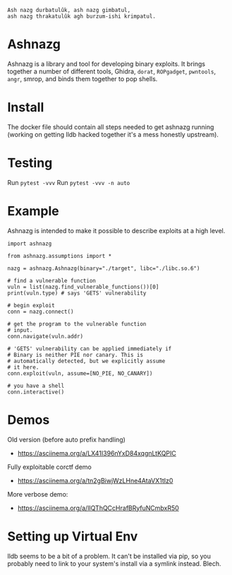 ```
Ash nazg durbatulûk, ash nazg gimbatul,
ash nazg thrakatulûk agh burzum-ishi krimpatul.
```
# Ashnazg
Ashnazg is a library and tool for developing binary
exploits. It brings together a number of different
tools, Ghidra, `dorat`, `ROPgadget`, `pwntools`, `angr`,
smrop, and binds them together to pop shells.

# Install
The docker file should contain all steps needed to get
ashnazg running (working on getting lldb hacked together
it's a mess honestly upstream).

# Testing
Run `pytest -vvv`
Run `pytest -vvv -n auto`

# Example
Ashnazg is intended to make it possible to describe
exploits at a high level.
```
import ashnazg

from ashnazg.assumptions import *

nazg = ashnazg.Ashnazg(binary="./target", libc="./libc.so.6")

# find a vulnerable function
vuln = list(nazg.find_vulnerable_functions())[0]
print(vuln.type) # says 'GETS' vulnerability

# begin exploit
conn = nazg.connect()

# get the program to the vulnerable function
# input.
conn.navigate(vuln.addr)

# 'GETS' vulnerability can be applied immediately if
# Binary is neither PIE nor canary. This is
# automatically detected, but we explicitly assume
# it here.
conn.exploit(vuln, assume=[NO_PIE, NO_CANARY])

# you have a shell
conn.interactive()
```

# Demos
Old version (before auto prefix handling)
- https://asciinema.org/a/LX41I396nYxD84xqgnLtKQPIC

Fully exploitable corctf demo
- https://asciinema.org/a/tn2gBiwjWzLHne4AtaVX1tIz0

More verbose demo:
- https://asciinema.org/a/lIQThQCcHrafBRyfuNCmbxR50

# Setting up Virtual Env
lldb seems to be a bit of a problem. It can't be installed
via pip, so you probably need to link to your system's install
via a symlink instead. Blech.
